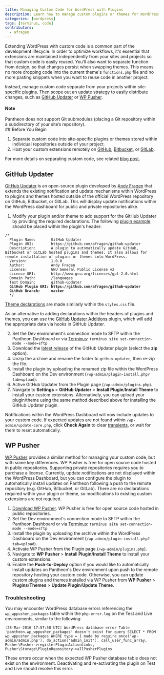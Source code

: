 ```yaml
---
title: Managing Custom Code for WordPress with Plugins
description: Learn how to manage custom plugins or themes for WordPress sites using GitHub Updater or WP Pusher.
categories: [wordpress]
tags: [terminus, code]
contributors:
  - afragen
---
```

Extending WordPress with custom code is a common part of the development lifecycle. In order to optimize workflows, it's essential that extensions are maintained independently from your sites and projects so that custom code is easily reused. You'll also want to separate function from design, so that changes persist when swapping themes. This means no more dropping code into the current theme's `functions.php` file and no more pasting snippets when you want to reuse code in another project.

Instead, manage custom code separate from your projects within site-specific [plugins](https://codex.wordpress.org/Writing_a_Plugin). Then scope out an update strategy to easily distribute changes, such as [GitHub Updater](https://github.com/afragen/github-updater) or [WP Pusher](https://wppusher.com/).

<div class="alert alert-info">
<h4>Note</h4>
Pantheon does not support Git submodules (placing a Git repository within a subdirectory of your site’s repository).
</div>
## Before You Begin

1. Separate custom code into site-specific plugins or themes stored within individual repositories outside of your project.
2. Host your custom extensions remotely on [GitHub](https://github.com/), [Bitbucket](https://bitbucket.org), or [GitLab](https://about.gitlab.com/).

For more details on separating custom code, see related [blog post](https://pantheon.io/blog/wordpress-development-git).

## GitHub Updater
[GitHub Updater](https://github.com/afragen/github-updater) is an open-source plugin developed by [Andy Fragen](https://thefragens.com) that extends the existing notification and update mechanisms within WordPress to plugins and themes hosted outside of the official WordPress repository on GitHub, Bitbucket, or GitLab. This will display update notifications within the WordPress dashboard for public and private repositories alike.

1. Modify your plugin and/or theme to add support for the GitHub Updater by providing the required declarations. The following [plugin example](https://github.com/afragen/github-updater/#plugins) should be placed within the plugin's header:
  <pre><code>/*
  Plugin Name:       GitHub Updater
  Plugin URI:        https://github.com/afragen/github-updater
  Description:       A plugin to automatically update GitHub, Bitbucket or GitLab hosted plugins and themes. It also allows for remote installation of plugins or themes into WordPress.
  Version:           1.0.0
  Author:            Andy Fragen
  License:           GNU General Public License v2
  License URI:       http://www.gnu.org/licenses/gpl-2.0.html
  Domain Path:       /languages
  Text Domain:       github-updater
  <b>GitHub Plugin URI: https://github.com/afragen/github-updater
  GitHub Branch:     master</b>
  */</code></pre>
  [Theme declarations](https://github.com/afragen/github-updater#themes) are made similarly within the `styles.css` file.

  As an alternative to adding declarations within the headers of plugins and themes, you can use the [GitHub Updater Additions](https://github.com/afragen/github-updater-additions) plugin, which will add the appropriate data via hooks in GitHub Updater.

2. Set the Dev environment's connection mode to SFTP within the Pantheon Dashboard or via [Terminus](/docs/terminus): `terminus site set-connection-mode --mode=sftp`
3. Download the [latest release](https://github.com/afragen/github-updater/releases) of the GitHub Updater plugin (select the **zip** option).
4. Unzip the archive and rename the folder to `github-updater`, then re-zip the file.
5. Install the plugin by uploading the renamed zip file within the WordPress Dashboard on the Dev environment (`/wp-admin/plugin-install.php?tab=upload`).
6. Active GitHub Updater from the Plugin page (`/wp-admin/plugins.php`).
7. Navigate to **Settings** > **GitHub Updater** > **Install Plugin**/**Install Theme** to install your custom extensions. Alternatively, you can upload your plugin/theme using the same method described above for installing the GitHub Updater plugin.

Notifications within the WordPress Dashboard will now include updates to your custom code. If expected updates are not found within `/wp-admin/update-core.php`, click **Check Again** to clear [transients](https://codex.wordpress.org/Transients_API), or wait for them to reset automatically.


## WP Pusher
[WP Pusher](https://wppusher.com/) provides a similar method for managing your custom code, but with some key differences. WP Pusher is free for open source code hosted in public repositories. Supporting private repositories requires you to purchase a license. Currently, update notifications are not displayed within the WordPress Dashboard, but you can configure the plugin to automatically install updates on Pantheon following a push to the remote repository (e.g. GitHub, Bitbucket, or GitLab). There are no declarations required within your plugin or theme, so modifications to existing custom extensions are not required.

1. [Download WP Pusher](https://wppusher.com/). WP Pusher is free for open source code hosted in public repositories.
2. Set the Dev environment's connection mode to SFTP within the Pantheon Dashboard or via [Terminus](/docs/terminus): `terminus site set-connection-mode --mode=sftp`
3. Install the plugin by uploading the archive within the WordPress Dashboard on the Dev environment (`/wp-admin/plugin-install.php?tab=upload`).
4. Activate WP Pusher from the Plugin page (`/wp-admin/plugins.php`).
5. Navigate to **WP Pusher** > **Install Plugin**/**Install Theme** to install your custom extensions.
6. Enable the **Push-to-Deploy** option if you would like to automatically install updates on Pantheon's Dev environment upon push to the remote repository hosting your custom code. Otherwise, you can update custom plugins and themes installed via WP Pusher from **WP Pusher** > **Plugins**/**Themes** > **Update Plugin**/**Update Theme**.

### Troubleshooting
You may encounter WordPress database errors referencing the `wp_wppusher_packages` table within the `php-error.log` on the Test and Live environments, similar to the following:

```mysql
[28-Mar-2016 17:57:58 UTC] WordPress database error Table 'pantheon.wp_wppusher_packages' doesn't exist for query SELECT * FROM wp_wppusher_packages WHERE type = 1 made by require_once('wp-admin/admin.php'), do_action('admin_init'), call_user_func_array, Pusher\Pusher->registerPluginActionLinks, Pusher\Storage\PluginRepository->allPusherPlugins
```

These errors occur when the expected WP Pusher database table does not exist on the environment. Deactivating and re-activating the plugin on Test and Live should resolve this error.
